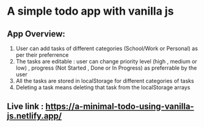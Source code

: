 # A simple todo app with vanilla js

## App Overview:

1.  User can add tasks of different categories (School/Work or Personal) as per their preferrence
2.  The tasks are editable : user can change priority level (high , medium or low) , progress (Not Started , Done or In Progress) as preferrable by the user
3.  All the tasks are stored in localStorage for different categories of tasks
4.  Deleting a task means deleting that task from the localStorage arrays

## Live link : https://a-minimal-todo-using-vanilla-js.netlify.app/
